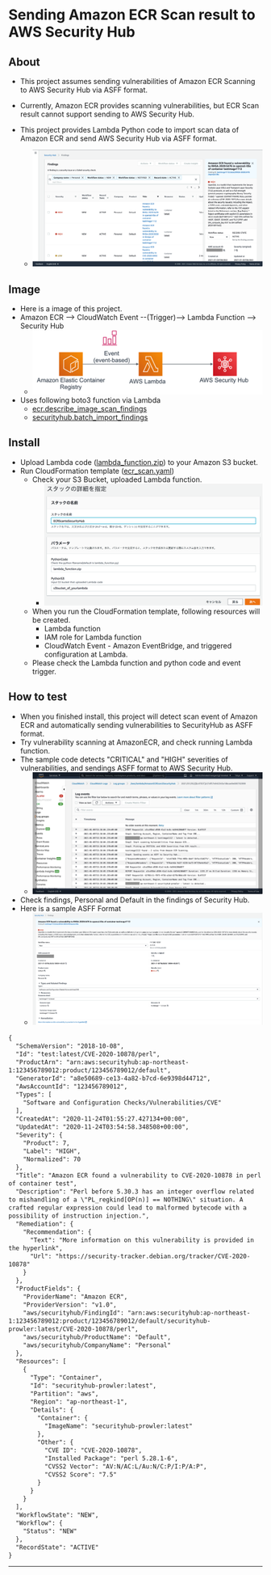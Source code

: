 # Sending Amazon ECR Scan result to AWS Security Hub



## About

* This project assumes sending vulnerabilities of Amazon ECR Scanning to AWS Security Hub via ASFF format.
* Currently, Amazon ECR provides scanning vulnerabilities, but ECR Scan result cannot support sending to AWS Security Hub.
* This project provides Lambda Python code to import scan data of Amazon ECR and send AWS Security Hub via ASFF format.

    * ![diagram](image/ECRScanSHUB-asff.png)

## Image

* Here is a image of this project.
* Amazon ECR --> CloudWatch Event --(Trigger)--> Lambda Function --> Security Hub
    * ![diagram](image/ECRScanSHUB-image1.png "images")
* Uses following boto3 function via Lambda
    * [ecr.describe_image_scan_findings](https://boto3.amazonaws.com/v1/documentation/api/latest/reference/services/ecr.html)
    * [securityhub.batch_import_findings](https://boto3.amazonaws.com/v1/documentation/api/latest/reference/services/securityhub.html)

## Install

* Upload Lambda code ([lambda_function.zip](https://github.com/hisnakad/AmazonECRScanSecurityHub/blob/main/lambda_function.zip)) to your Amazon S3 bucket.
* Run CloudFormation template ([ecr_scan.yaml](https://github.com/hisnakad/AmazonECRScanSecurityHub/blob/main/ecr_scan.yaml))
    * Check your S3 Bucket, uploaded Lambda function.
        * ![Install-parameter](image/ECRScanSHUB-image2.png "parameter")
    * When you run the CloudFormation template, following resources will be created.
        * Lambda function
        * IAM role for Lambda function
        * CloudWatch Event - Amazon EventBridge, and triggered configuration at Lambda.
    * Please check the Lambda function and python code and event trigger.

## How to test

* When you finished install, this project will detect scan event of Amazon ECR and automatically sending vulnerabilities to SecurityHub as ASFF format.
* Try vulnerability scanning at AmazonECR, and check running Lambda function.
* The sample code detects "CRITICAL" and "HIGH" severities of vulnerabilities, and sendings ASFF format to AWS Security Hub.
    * ![testlog](image/ECRScanSHUB-debug_cwl.jpg "testlog")
* Check findings, Personal and Default in the findings of Security Hub. 
* Here is a sample ASFF Format
    * ![asffdetail](image/ECRScanSHUB-asff_detail.png "asffdetail")

```
{
  "SchemaVersion": "2018-10-08",
  "Id": "test:latest/CVE-2020-10878/perl",
  "ProductArn": "arn:aws:securityhub:ap-northeast-1:123456789012:product/123456789012/default",
  "GeneratorId": "a8e50689-ce13-4a82-b7cd-6e9398d44712",
  "AwsAccountId": "123456789012",
  "Types": [
    "Software and Configuration Checks/Vulnerabilities/CVE"
  ],
  "CreatedAt": "2020-11-24T01:55:27.427134+00:00",
  "UpdatedAt": "2020-11-24T03:54:58.348508+00:00",
  "Severity": {
    "Product": 7,
    "Label": "HIGH",
    "Normalized": 70
  },
  "Title": "Amazon ECR found a vulnerability to CVE-2020-10878 in perl of container test",
  "Description": "Perl before 5.30.3 has an integer overflow related to mishandling of a \"PL_regkind[OP(n)] == NOTHING\" situation. A crafted regular expression could lead to malformed bytecode with a possibility of instruction injection.",
  "Remediation": {
    "Recommendation": {
      "Text": "More information on this vulnerability is provided in the hyperlink",
      "Url": "https://security-tracker.debian.org/tracker/CVE-2020-10878"
    }
  },
  "ProductFields": {
    "ProviderName": "Amazon ECR",
    "ProviderVersion": "v1.0",
    "aws/securityhub/FindingId": "arn:aws:securityhub:ap-northeast-1:123456789012:product/123456789012/default/securityhub-prowler:latest/CVE-2020-10878/perl",
    "aws/securityhub/ProductName": "Default",
    "aws/securityhub/CompanyName": "Personal"
  },
  "Resources": [
    {
      "Type": "Container",
      "Id": "securityhub-prowler:latest",
      "Partition": "aws",
      "Region": "ap-northeast-1",
      "Details": {
        "Container": {
          "ImageName": "securityhub-prowler:latest"
        },
        "Other": {
          "CVE ID": "CVE-2020-10878",
          "Installed Package": "perl 5.28.1-6",
          "CVSS2 Vector": "AV:N/AC:L/Au:N/C:P/I:P/A:P",
          "CVSS2 Score": "7.5"
        }
      }
    }
  ],
  "WorkflowState": "NEW",
  "Workflow": {
    "Status": "NEW"
  },
  "RecordState": "ACTIVE"
}
```

* * *
